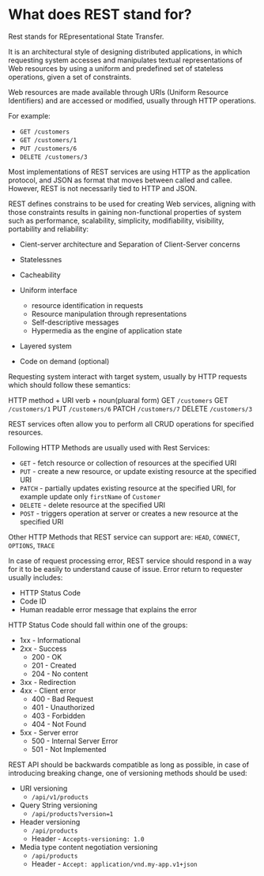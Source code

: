 # What does REST stand for?
Rest stands for REpresentational State Transfer.

It is an architectural style of designing distributed applications, in which requesting system accesses and manipulates 
textual representations of Web resources by using a uniform and predefined set of stateless operations, given a set of 
constraints.

Web resources are made available through URIs (Uniform Resource Identifiers) and are accessed or modified, usually through 
HTTP operations.

For example:
- ```GET /customers```
- ```GET /customers/1```
- ```PUT /customers/6```
- ```DELETE /customers/3```

Most implementations of REST services are using HTTP as the application protocol, and JSON as format that moves between
called and callee. However, REST is not necessarily tied to HTTP and JSON. 

REST defines constrains to be used for creating Web services, aligning with those constraints results in gaining non-functional
properties of system such as performance, scalability, simplicity, modifiability, visibility, portability and reliability:
- Cient-server architecture and Separation of Client-Server concerns 
- Statelessnes
- Cacheability
- Uniform interface
    - resource identification in requests
    - Resource manipulation through representations
    - Self-descriptive messages
    - Hypermedia as the engine of application state
    
- Layered system
- Code on demand (optional)

Requesting system interact with target system, usually by HTTP requests which should follow these semantics:

HTTP method + URI 
verb        + noun(pluaral form)
GET         ```/customers```
GET         ```/customers/1```
PUT         ```/customers/6```
PATCH       ```/customers/7```
DELETE      ```/customers/3```

REST services often allow you to perform all CRUD operations for specified resources.

Following HTTP Methods are usually used with Rest Services:
- ```GET``` - fetch resource or collection of resources at the specified URI
- ```PUT``` - create a new resource, or update existing resource at the specified URI
- ```PATCH``` - partially updates existing resource at the specified URI, for example update only ```firstName``` of ```Customer```
- ```DELETE``` - delete resource at the specified URI
- ```POST``` - triggers operation at server or creates a new resource at the specified URI

Other HTTP Methods that REST service can support are: ```HEAD```, ```CONNECT```, ```OPTIONS```, ```TRACE```

In case of request processing error, REST service should respond in a way for it to be easily to understand cause of issue.
Error return to requester usually includes:
- HTTP Status Code
- Code ID 
- Human readable error message that explains the error

HTTP Status Code should fall within one of the groups:
- 1xx - Informational
- 2xx - Success
    - 200 - OK
    - 201 - Created
    - 204 - No content
- 3xx - Redirection
- 4xx - Client error
    - 400 - Bad Request
    - 401 - Unauthorized
    - 403 - Forbidden
    - 404 - Not Found
- 5xx - Server error
    - 500 - Internal Server Error
    - 501 - Not Implemented
    
REST API should be backwards compatible as long as possible, in case of introducing breaking change, one of versioning methods
should be used:
- URI versioning 
    - ```/api/v1/products```
- Query String versioning 
    - ```/api/products?version=1```
- Header versioning 
    - ```/api/products```
    - Header - ```Accepts-versioning: 1.0```
- Media type content negotiation versioning 
    - ```/api/products```
    - Header - ```Accept: application/vnd.my-app.v1+json```
    
